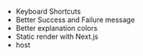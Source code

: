 - Keyboard Shortcuts
- Better Success and Failure message
- Better explanation colors
- Static render with Next.js
- host
